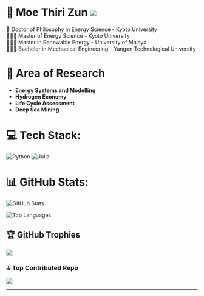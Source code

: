# 👻 Moe Thiri Zun ![](https://komarev.com/ghpvc/?username=MTZun97)

📖 Doctor of Philosophy in Energy Science - Kyoto University    
👩🏻‍🎓 Master of Energy Science - Kyoto University  
👩🏻‍🎓 Master in Renewable Energy - University of Malaya  
👩🏻‍🎓 Bachelor in Mechanical Engineering - Yangon Technological University  


# 🌱 Area of Research
- **Energy Systems and Modelling**
- **Hydrogen Economy**
- **Life Cycle Assessment**
- **Deep Sea Mining**


# 💻 Tech Stack:
![Python](https://img.shields.io/badge/python-3670A0?style=for-the-badge&logo=python&logoColor=ffdd54) ![Julia](https://img.shields.io/badge/-Julia-9558B2?style=for-the-badge&logo=julia&logoColor=white) 


# 📊 GitHub Stats:
![GitHub Stats](https://github-readme-stats.vercel.app/api?username=MTZun10&theme=dark&hide_border=false&include_all_commits=false&count_private=true&cache=off)

![Top Languages](https://github-readme-stats.vercel.app/api/top-langs/?username=MTZun10&theme=dark&hide_border=false&include_all_commits=false&count_private=true&layout=compact&cache=off)

## 🏆 GitHub Trophies
![](https://github-profile-trophy.vercel.app/?username=MTZun10&theme=radical&no-frame=false&no-bg=true&margin-w=4)


### 🔝 Top Contributed Repo
![](https://github-contributor-stats.vercel.app/api?username=MTZun10&limit=5&theme=dark&combine_all_yearly_contributions=true)

---

